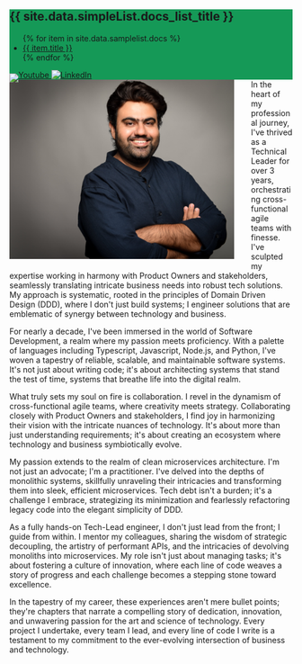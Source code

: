 <div id="#nav" style="background-color: rgb(21, 153, 87);">
  <h2>{{ site.data.simpleList.docs_list_title }}</h2>
  <ul>
   {% for item in site.data.samplelist.docs %}
      <li><a href="{{ item.url }}">{{ item.title }}</a></li>
   {% endfor %}
  </ul>
  <span>
    <a href="https://www.youtube.com/channel/UC4d7i6K3bdgI2w_o2xMeHKw">
      <img style="margin: 0px 0px -8px 0px;" width="30" src="https://static.vecteezy.com/system/resources/previews/018/930/572/original/youtube-logo-youtube-icon-transparent-free-png.png">Youtube </a>
  </span>
  <span>
    <a href="https://www.youtube.com/channel/UC4d7i6K3bdgI2w_o2xMeHKw">
      <img style="margin: 0px 0px -2px 0px;" width="20" src="https://cdn-icons-png.flaticon.com/256/174/174857.png">LinkedIn </a>
  </span>
</div>

<img src="./assets/images/picture.jpg" align="left" alt="drawing" width="400" style="margin: 0px 30px 20px 0px;"/>
In the heart of my professional journey, I've thrived as a Technical Leader for over 3 years, orchestrating cross-functional agile teams with finesse. I've sculpted my expertise working in harmony with Product Owners and stakeholders, seamlessly translating intricate business needs into robust tech solutions. My approach is systematic, rooted in the principles of Domain Driven Design (DDD), where I don't just build systems; I engineer solutions that are emblematic of synergy between technology and business.

For nearly a decade, I've been immersed in the world of Software Development, a realm where my passion meets proficiency. With a palette of languages including Typescript, Javascript, Node.js, and Python, I've woven a tapestry of reliable, scalable, and maintainable software systems. It's not just about writing code; it's about architecting systems that stand the test of time, systems that breathe life into the digital realm.

What truly sets my soul on fire is collaboration. I revel in the dynamism of cross-functional agile teams, where creativity meets strategy. Collaborating closely with Product Owners and stakeholders, I find joy in harmonizing their vision with the intricate nuances of technology. It's about more than just understanding requirements; it's about creating an ecosystem where technology and business symbiotically evolve.

My passion extends to the realm of clean microservices architecture. I'm not just an advocate; I'm a practitioner. I've delved into the depths of monolithic systems, skillfully unraveling their intricacies and transforming them into sleek, efficient microservices. Tech debt isn't a burden; it's a challenge I embrace, strategizing its minimization and fearlessly refactoring legacy code into the elegant simplicity of DDD.

As a fully hands-on Tech-Lead engineer, I don't just lead from the front; I guide from within. I mentor my colleagues, sharing the wisdom of strategic decoupling, the artistry of performant APIs, and the intricacies of devolving monoliths into microservices. My role isn't just about managing tasks; it's about fostering a culture of innovation, where each line of code weaves a story of progress and each challenge becomes a stepping stone toward excellence.

In the tapestry of my career, these experiences aren't mere bullet points; they're chapters that narrate a compelling story of dedication, innovation, and unwavering passion for the art and science of technology. Every project I undertake, every team I lead, and every line of code I write is a testament to my commitment to the ever-evolving intersection of business and technology.
